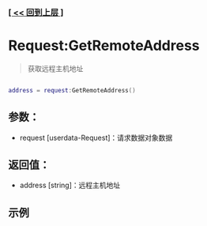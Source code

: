 ### [[ << 回到上层 ]](index.md)

# Request:GetRemoteAddress

> 获取远程主机地址

```lua

address = request:GetRemoteAddress()

```

## 参数：

+ request [userdata-Request]：请求数据对象数据

## 返回值：

+ address [string]：远程主机地址

## 示例

```lua

```